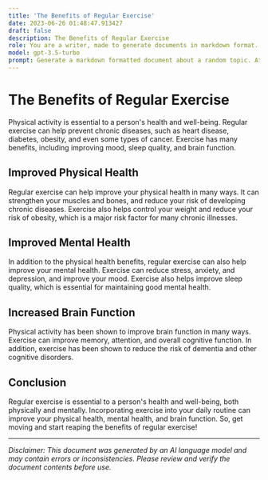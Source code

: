 ```yaml
---
title: 'The Benefits of Regular Exercise'
date: 2023-06-26 01:48:47.913427
draft: false
description: The Benefits of Regular Exercise
role: You are a writer, made to generate documents in markdown format. It is very important that all of the documents you generate are in valid markdown format.
model: gpt-3.5-turbo
prompt: Generate a markdown formatted document about a random topic. At the bottom, include a disclaimer explaining that the document was generated by you. The first line of the document should be the title. Make sure that the entire document is in proper markdown format, using a mix of various tags to make the document visually appealing.
---
```


# The Benefits of Regular Exercise

Physical activity is essential to a person's health and well-being. Regular exercise can help prevent chronic diseases, such as heart disease, diabetes, obesity, and even some types of cancer. Exercise has many benefits, including improving mood, sleep quality, and brain function.

## Improved Physical Health

Regular exercise can help improve your physical health in many ways. It can strengthen your muscles and bones, and reduce your risk of developing chronic diseases. Exercise also helps control your weight and reduce your risk of obesity, which is a major risk factor for many chronic illnesses.

## Improved Mental Health

In addition to the physical health benefits, regular exercise can also help improve your mental health. Exercise can reduce stress, anxiety, and depression, and improve your mood. Exercise also helps improve sleep quality, which is essential for maintaining good mental health.

## Increased Brain Function

Physical activity has been shown to improve brain function in many ways. Exercise can improve memory, attention, and overall cognitive function. In addition, exercise has been shown to reduce the risk of dementia and other cognitive disorders.

## Conclusion

Regular exercise is essential to a person's health and well-being, both physically and mentally. Incorporating exercise into your daily routine can improve your physical health, mental health, and brain function. So, get moving and start reaping the benefits of regular exercise!

---

*Disclaimer: This document was generated by an AI language model and may contain errors or inconsistencies. Please review and verify the document contents before use.*